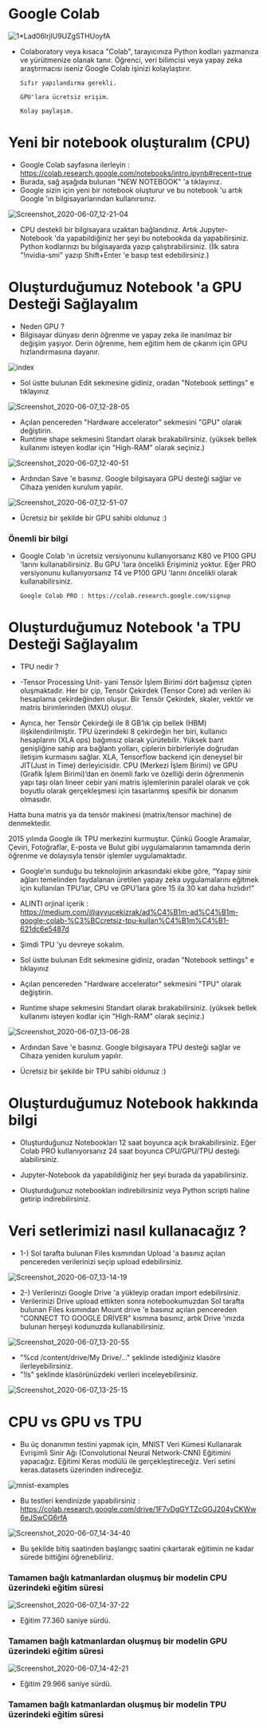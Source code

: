 # Google Colab

![1*Lad06lrjlU9UZgSTHUoyfA](https://user-images.githubusercontent.com/54184905/83964957-ece37580-a8b8-11ea-909d-2a5a00292f73.png)

* Colaboratory veya kısaca "Colab", tarayıcınıza Python kodları yazmanıza ve yürütmenize olanak tanır.
Öğrenci, veri bilimcisi veya yapay zeka araştırmacısı iseniz Google Colab işinizi kolaylaştırır.

      Sıfır yapılandırma gerekli.
      
      GPU'lara ücretsiz erişim.
      
      Kolay paylaşım.


# Yeni bir notebook oluşturalım (CPU)

* Google Colab sayfasına ilerleyin : https://colab.research.google.com/notebooks/intro.ipynb#recent=true
* Burada, sağ aşağıda bulunan "NEW NOTEBOOK" 'a tıklayınız.
* Google sizin için yeni bir notebook oluşturur ve bu notebook 'u artık Google 'ın bilgisayarlarından kullanırsınız.

![Screenshot_2020-06-07_12-21-04](https://user-images.githubusercontent.com/54184905/83965030-6bd8ae00-a8b9-11ea-8a90-6736c35cb474.png)

* CPU destekli bir bilgisayara uzaktan bağlandınız. Artık Jupyter-Notebook 'da yapabildiğiniz her şeyi bu notebookda da yapabilirsiniz. Python kodlarınızı bu bilgisayarda yazıp çalıştırabilirsiniz.
(İlk satıra "!nvidia-smi" yazıp Shift+Enter 'e basıp test edebilirsiniz.)


# Oluşturduğumuz Notebook 'a GPU Desteği Sağlayalım

* Neden GPU ?
* Bilgisayar dünyası derin öğrenme ve yapay zeka ile inanılmaz bir değişim yaşıyor. Derin öğrenme, hem eğitim hem de çıkarım için GPU hızlandırmasına dayanır.

![index](https://user-images.githubusercontent.com/54184905/83965577-40f05900-a8bd-11ea-9cf4-500251a89b6e.png)

* Sol üstte bulunan Edit sekmesine gidiniz, oradan "Notebook settings" e tıklayınız

![Screenshot_2020-06-07_12-28-05](https://user-images.githubusercontent.com/54184905/83965309-68debd00-a8bb-11ea-92ce-1a5ab599854d.png)

* Açılan pencereden "Hardware accelerator" sekmesini "GPU" olarak değiştirin.
* Runtime shape sekmesini Standart olarak bırakabilirsiniz. (yüksek bellek kullanımı isteyen kodlar için "High-RAM" olarak seçiniz.)

![Screenshot_2020-06-07_12-40-51](https://user-images.githubusercontent.com/54184905/83965398-3a151680-a8bc-11ea-8836-c4ab94030916.png)

* Ardından Save 'e basınız. Google bilgisayara GPU desteği sağlar ve Cihaza yeniden kurulum yapılır.

![Screenshot_2020-06-07_12-51-07](https://user-images.githubusercontent.com/54184905/83965633-a93f3a80-a8bd-11ea-9d5e-3f922cb609b3.png)

* Ücretsiz bir şekilde bir GPU sahibi oldunuz :)

### Önemli bir bilgi

* Google Colab 'ın ücretsiz versiyonunu kullanıyorsanız K80 ve P100 GPU 'larını kullanabilirsiniz. Bu GPU 'lara öncelikli Erişiminiz yoktur. Eğer PRO versiyonunu kullanıyorsanız T4 ve P100 GPU 'larını öncelikli olarak kullanabilirsiniz.
           
      Google Colab PRO : https://colab.research.google.com/signup
      

# Oluşturduğumuz Notebook 'a TPU Desteği Sağlayalım

* TPU nedir ?

* -Tensor Processing Unit- yani Tensör İşlem Birimi dört bağımsız çipten oluşmaktadır. Her bir çip, Tensör Çekirdek (Tensor Core) adı verilen iki hesaplama çekirdeğinden oluşur. Bir Tensör Çekirdek, skaler, vektör ve matris birimlerinden (MXU) oluşur.

* Ayrıca, her Tensör Çekirdeği ile 8 GB’lık çip bellek (HBM) ilişkilendirilmiştir. TPU üzerindeki 8 çekirdeğin her biri, kullanıcı hesaplarını (XLA ops) bağımsız olarak yürütebilir.
Yüksek bant genişliğine sahip ara bağlantı yolları, çiplerin birbirleriyle doğrudan iletişim kurmasını sağlar. XLA, Tensorflow backend için deneysel bir JIT(Just in Time) derleyicisidir. CPU (Merkezi İşlem Birimi) ve GPU (Grafik İşlem Birimi)’dan en önemli farkı ve özelliği derin öğrenmenin yapı taşı olan lineer cebir yani matris işlemlerinin paralel olarak ve çok boyutlu olarak gerçekleşmesi için tasarlanmış spesifik bir donanım olmasıdır.

Hatta buna matris ya da tensör makinesi (matrix/tensor machine) de denmektedir.

2015 yılında Google ilk TPU merkezini kurmuştur. Çünkü Google Aramalar, Çeviri, Fotoğraflar, E-posta ve Bulut gibi uygulamalarının tamamında derin öğrenme ve dolayısyla tensör işlemler uygulamaktadır.

* Google’ın sunduğu bu teknolojinin arkasındaki ekibe göre, “Yapay sinir ağları temelinden faydalanan üretilen yapay zeka uygulamalarını eğitmek için kullanılan TPU’lar, CPU ve GPU’lara göre 15 ila 30 kat daha hızlıdır!”

* ALINTI orjinal içerik : https://medium.com/@ayyucekizrak/ad%C4%B1m-ad%C4%B1m-google-colab-%C3%BCcretsiz-tpu-kullan%C4%B1m%C4%B1-621dc6e5487d

* Şimdi TPU 'yu devreye sokalım.
* Sol üstte bulunan Edit sekmesine gidiniz, oradan "Notebook settings" e tıklayınız
* Açılan pencereden "Hardware accelerator" sekmesini "TPU" olarak değiştirin.
* Runtime shape sekmesini Standart olarak bırakabilirsiniz. (yüksek bellek kullanımı isteyen kodlar için "High-RAM" olarak seçiniz.)

![Screenshot_2020-06-07_13-06-28](https://user-images.githubusercontent.com/54184905/83965922-cffe7080-a8bf-11ea-81d2-a2a2fcbb9eb7.png)

* Ardından Save 'e basınız. Google bilgisayara TPU desteği sağlar ve Cihaza yeniden kurulum yapılır.

* Ücretsiz bir şekilde bir TPU sahibi oldunuz :)


# Oluşturduğumuz Notebook hakkında bilgi

* Oluşturduğunuz Notebookları 12 saat boyunca açık bırakabilirsiniz. Eğer Colab PRO kullanıyorsanız 24 saat boyunca CPU/GPU/TPU desteği alabilirsiniz.

* Jupyter-Notebook da yapabildiğiniz her şeyi burada da yapabilirsiniz.

* Oluşturduğunuz notebookları indirebilirsiniz veya Python scripti haline getirip indirebilirsiniz.


# Veri setlerimizi nasıl kullanacağız ?

* 1-) Sol tarafta bulunan Files kısmından Upload 'a basınız açılan pencereden verilerinizi seçip upload edebilirsiniz.

![Screenshot_2020-06-07_13-14-19](https://user-images.githubusercontent.com/54184905/83966150-2b7d2e00-a8c1-11ea-9cac-169b97994320.png)

* 2-) Verilerinizi Google Drive 'a yükleyip oradan import edebilirsiniz.
* Verilerinizi Drive upload ettikten sonra notebookumuzdan Sol tarafta bulunan Files kısmından Mount drive 'e basınız açılan pencereden "CONNECT TO GOOGLE DRİVER" kısmına basınız, artık Drive 'ınızda bulunan herşeyi kodunuzda kullanabilirsiniz.

![Screenshot_2020-06-07_13-20-55](https://user-images.githubusercontent.com/54184905/83966301-13f27500-a8c2-11ea-912d-69b0fd2b5ca7.png)

* "%cd /content/drive/My Drive/..." şeklinde istediğiniz klasöre ilerleyebilirsiniz.
* "!ls" şeklinde klasörünüzdeki verileri inceleyebilirsiniz.

![Screenshot_2020-06-07_13-25-15](https://user-images.githubusercontent.com/54184905/83966366-7ea3b080-a8c2-11ea-9c91-23e80ce91e4c.png)


# CPU vs GPU vs TPU

* Bu üç donanımın testini yapmak için, MNIST Veri Kümesi Kullanarak Evrişimli Sinir Ağı (Convolutional Neural Network-CNN) Eğitimini yapacağız. Eğitimi Keras modülü ile gerçekleştireceğiz.
Veri setini keras.datasets üzerinden indireceğiz.

![mnist-examples](https://user-images.githubusercontent.com/54184905/83967499-c4647700-a8ca-11ea-8d09-9aac4c062c99.png)

* Bu testleri kendinizde yapabilirsiniz : https://colab.research.google.com/drive/1F7vDgGYTZcGGJ204yCKWw6eJSwCG6rfA

![Screenshot_2020-06-07_14-34-40](https://user-images.githubusercontent.com/54184905/83967636-1eb20780-a8cc-11ea-821c-2b7ef637f90c.png)

* Bu şekilde bitiş saatinden başlangıç saatini çıkartarak eğitimin ne kadar sürede bittiğini öğrenebiliriz.

### Tamamen bağlı katmanlardan oluşmuş bir modelin CPU üzerindeki eğitim süresi

![Screenshot_2020-06-07_14-37-22](https://user-images.githubusercontent.com/54184905/83967720-b4e62d80-a8cc-11ea-815f-68411204fac7.png)

* Eğitim 77.360 saniye sürdü.

### Tamamen bağlı katmanlardan oluşmuş bir modelin GPU üzerindeki eğitim süresi

![Screenshot_2020-06-07_14-42-21](https://user-images.githubusercontent.com/54184905/83967780-3ccc3780-a8cd-11ea-967c-c5db22124d5f.png)

* Eğitim 29.966 saniye sürdü.

### Tamamen bağlı katmanlardan oluşmuş bir modelin TPU üzerindeki eğitim süresi

